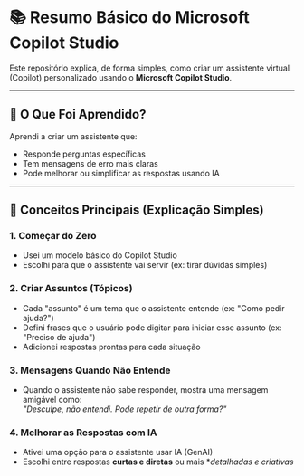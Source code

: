 # 📚 Resumo Básico do Microsoft Copilot Studio

Este repositório explica, de forma simples, como criar um assistente virtual (Copilot) personalizado usando o **Microsoft Copilot Studio**.

---

## 🎯 O Que Foi Aprendido?
Aprendi a criar um assistente que:
- Responde perguntas específicas
- Tem mensagens de erro mais claras
- Pode melhorar ou simplificar as respostas usando IA

---

## 📌 Conceitos Principais (Explicação Simples)

### 1. **Começar do Zero**
- Usei um modelo básico do Copilot Studio
- Escolhi para que o assistente vai servir (ex: tirar dúvidas simples)

### 2. **Criar Assuntos (Tópicos)**
- Cada "assunto" é um tema que o assistente entende (ex: "Como pedir ajuda?")
- Defini frases que o usuário pode digitar para iniciar esse assunto (ex: "Preciso de ajuda")
- Adicionei respostas prontas para cada situação

### 3. **Mensagens Quando Não Entende**
- Quando o assistente não sabe responder, mostra uma mensagem amigável como:  
  *"Desculpe, não entendi. Pode repetir de outra forma?"*

### 4. **Melhorar as Respostas com IA**
- Ativei uma opção para o assistente usar IA (GenAI)
- Escolhi entre respostas **curtas e diretas** ou mais **detalhadas e criativas*
